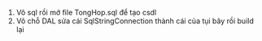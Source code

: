 1. Vô sql rồi mở file TongHop.sql  để tạo csdl
2. Vô chỗ DAL  sửa cái SqlStringConnection thành cái của tụi bây rồi build lại

